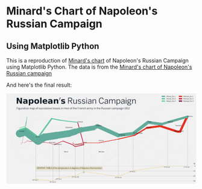 # Minard's Chart of Napoleon's Russian Campaign
## Using Matplotlib Python

This is a reproduction of [Minard's chart](https://en.wikipedia.org/wiki/Charles_Joseph_Minard#The_map_of_Napoleon's_Russian_campaign) of Napoleon's Russian Campaign using Matplotlib Python. The data is from the [Minard's chart of Napoleon's Russian campaign](https://www.rpubs.com/Minh_Bui/257561)

And here's the final result:

![Minard's Chart of Napoleon's Russian Campaign](https://github.com/amitamola/minard_chart/blob/main/Ultimate_final.png)
